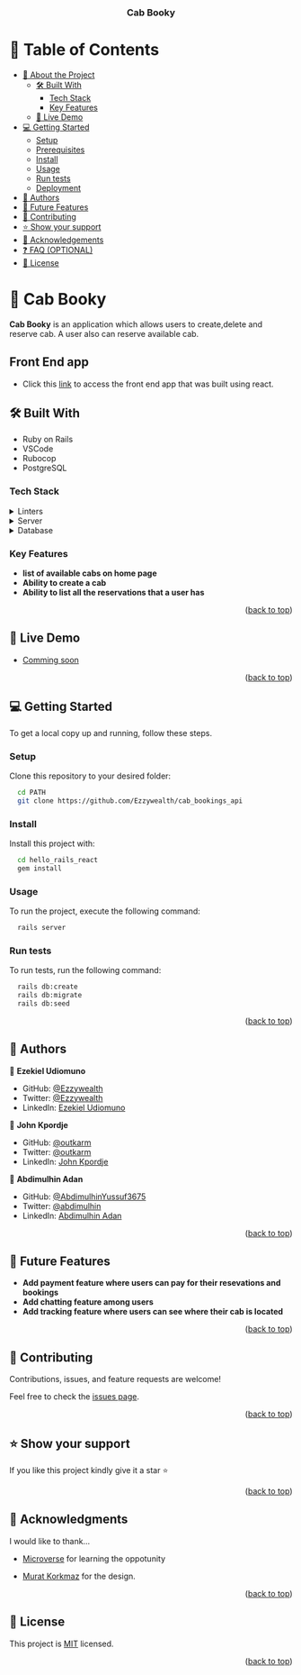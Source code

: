 <a name="readme-top"></a>


<div align="center" font-size="30px">
  <h3><b>Cab Booky</b></h3>
</div>


# 📗 Table of Contents

- [📖 About the Project](#about-project)
  - [🛠 Built With](#built-with)
    - [Tech Stack](#tech-stack)
    - [Key Features](#key-features)
  - [🚀 Live Demo](#live-demo)
- [💻 Getting Started](#getting-started)
  - [Setup](#setup)
  - [Prerequisites](#prerequisites)
  - [Install](#install)
  - [Usage](#usage)
  - [Run tests](#run-tests)
  - [Deployment](#triangular_flag_on_post-deployment)
- [👥 Authors](#authors)
- [🔭 Future Features](#future-features)
- [🤝 Contributing](#contributing)
- [⭐️ Show your support](#support)
- [🙏 Acknowledgements](#acknowledgements)
- [❓ FAQ (OPTIONAL)](#faq)
- [📝 License](#license)


# 📖 Cab Booky

<a name="about-project"></a>

**Cab Booky** is an application which allows users to create,delete and reserve cab. A user also can reserve available cab.

##  Front End app <a name="live-demo"></a>

- Click this [link](https://github.com/Ezzywealth/cab_bookings_frontend) to access the front end app that was built using react.

## 🛠 Built With <a name="built-with"></a>

- Ruby on Rails
- VSCode
- Rubocop
- PostgreSQL

### Tech Stack <a name="tech-stack"></a>

<details>
  <summary>Linters</summary>
  <ul>
  <li>Rubocop</li>
  </ul>
</details>

<details>
  <summary>Server</summary>
  <ul>
  <li>Ruby</li>
  </ul>
</details>

<details>
<summary>Database</summary>
  <ul>
  <li>PostgreSQL</li>
  </ul>
</details>


### Key Features <a name="key-features"></a>
- **list of available cabs on home page**
- **Ability to create a cab**
- **Ability to list all the reservations that a user has**

<p align="right">(<a href="#readme-top">back to top</a>)</p>


## 🚀 Live Demo <a name="live-demo"></a>

- [Comming soon](#)



<p align="right">(<a href="#readme-top">back to top</a>)</p>

<!-- GETTING STARTED -->

## 💻 Getting Started <a name="getting-started"></a>

To get a local copy up and running, follow these steps.

### Setup

Clone this repository to your desired folder:

```sh
  cd PATH
  git clone https://github.com/Ezzywealth/cab_bookings_api
```

### Install

Install this project with:

```sh
  cd hello_rails_react
  gem install
```

### Usage

To run the project, execute the following command:

```sh
  rails server
```

### Run tests

To run tests, run the following command:

```sh
  rails db:create
  rails db:migrate
  rails db:seed
```

<p align="right">(<a href="#readme-top">back to top</a>)</p>


## 👥 Authors <a name="authors"></a>


👤 **Ezekiel Udiomuno**

- GitHub: [@Ezzywealth](https://github.com/Ezzywealth)
- Twitter: [@Ezzywealth](https://twitter.com/EzzyWealth)
- LinkedIn: [Ezekiel Udiomuno](https://linkedin.com/in/ezekiel-udiomnuno)

👤 **John Kpordje**

- GitHub: [@outkarm](https://github.com/Outkarm)
- Twitter: [@outkarm](https://twitter.com/outkarm)
- LinkedIn: [John Kpordje](https://www.linkedin.com/in/john-kpordje-866749241/)


👤 **Abdimulhin Adan**

- GitHub: [@AbdimulhinYussuf3675](https://github.com/AbdimulhinYussuf3675)
- Twitter: [@abdimulhin](https://twitter.com/abdimulhin)
- LinkedIn: [Abdimulhin Adan](https://github.com/AbdimulhinYussuf3675)

<p align="right">(<a href="#readme-top">back to top</a>)</p>


## 🔭 Future Features <a name="future-features"></a>

-  **Add payment feature where users can pay for their resevations and bookings**
- **Add chatting feature among users**
- **Add tracking feature where users can see where their cab is located**


<p align="right">(<a href="#readme-top">back to top</a>)</p>


## 🤝 Contributing <a name="contributing"></a>

Contributions, issues, and feature requests are welcome!

Feel free to check the [issues page](https://github.com/Ezzywealth/cab_bookings_frontend/issues).

<p align="right">(<a href="#readme-top">back to top</a>)</p>


## ⭐️ Show your support <a name="support"></a>

If you like this project kindly give it a star ⭐️

<p align="right">(<a href="#readme-top">back to top</a>)</p>


## 🙏 Acknowledgments <a name="acknowledgements"></a>

I would like to thank...

- [Microverse](https://www.microverse.org/) for learning the oppotunity

- [Murat Korkmaz](https://www.behance.net/gallery/26425031/Vespa-Responsive-Redesign) for the design. 


<p align="right">(<a href="#readme-top">back to top</a>)</p>


## 📝 License <a name="license"></a>

This project is [MIT](./LICENSE.md) licensed.

<p align="right">(<a href="#readme-top">back to top</a>)</p>